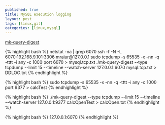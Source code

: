 ```yaml
---
published: true
title: MySQL execution logging
layout: post
tags: [linux,git]
categories: [linux,mysql]
---
```

[mk-query-digest](http://www.maatkit.org/doc/)

{% highlight bash %}
netstat -na | grep 6070
ssh -f -N -L 6070:192.168.9.101:3306 mraiur@127.0.0.1
sudo tcpdump -s 65535 -x -nn -q -tttt -i any -c 1000 port 6070    > mysql.tcp.txt
./mk-query-digest --type tcpdump --limit 15 --timeline --watch-server 127.0.0.1:6070 mysql.tcp.txt > DDLOG.txt
{% endhighlight %}


{% highlight bash %}
sudo tcpdump -s 65535 -x -nn -q -tttt -i any -c 1000 port 9377 > calcTest
{% endhighlight %}


{% highlight bash %}
./mk-query-digest --type tcpdump --limit 15 --timeline --watch-server 127.0.0.1:9377  calcOpenTest  > calcOpen.txt
{% endhighlight %}


{% highlight bash %}
127.0.0.1:6070
{% endhighlight %}
